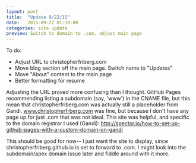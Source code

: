 ```yaml
---
layout: post
title:  "Update 9/22/15"
date:   2015-09-22 01:30:00
categories: site update
preview: Switch to domain to .com, adjust main page
---
```

To do:

* Adjust URL to christopherfriberg.com
* Move blog section off the main page. Switch name to "Updates"
* Move "About" content to the main page
* Better formatting for resume

Adjusting the URL proved more confusing than I thought. GitHub Pages recommending listing a subdomain (say, 'www') in the CNAME file, but this mean that christopherfriberg.com was actually still a placeholder from Gandi. www.christopherfrberg.com was fine, but because I don't have any page up for just .com that was not ideal. This site was helpful, and specific to the domain registrar I used (Gandi): <a href="http://spector.io/how-to-set-up-github-pages-with-a-custom-domain-on-gandi/">http://spector.io/how-to-set-up-github-pages-with-a-custom-domain-on-gandi</a>

This should be good for now-- I just want the site to display, since christopherfriberg.github.io is set to forward to .com. I might look into the subdomain/apex domain issue later and fiddle around with it more.